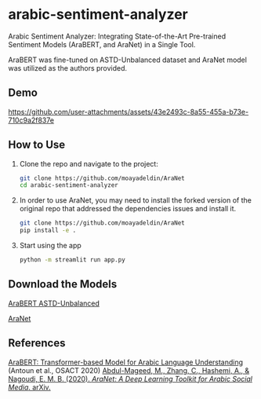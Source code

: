 # arabic-sentiment-analyzer
Arabic Sentiment Analyzer: Integrating State-of-the-Art Pre-trained Sentiment Models (AraBERT, and AraNet) in a Single Tool.

AraBERT was fine-tuned on ASTD-Unbalanced dataset and AraNet model was utilized as the authors provided.

## Demo

https://github.com/user-attachments/assets/43e2493c-8a55-455a-b73e-710c9a2f837e


## How to Use

1. Clone the repo and navigate to the project:
   ```bash
   git clone https://github.com/moayadeldin/AraNet
   cd arabic-sentiment-analyzer
   ```
2. In order to use AraNet, you may need to install the forked version of the original repo that addressed the dependencies issues and install it.
   ```bash
   git clone https://github.com/moayadeldin/AraNet
   pip install -e .
   ```
3. Start using the app
      ``` bash
      python -m streamlit run app.py
      ```

## Download the Models
[AraBERT ASTD-Unbalanced](https://drive.google.com/drive/folders/1QU6y5aoJIMWyf_vhNVB1aRwqcgxMFXxB?usp=drive_link)

[AraNet](https://drive.google.com/drive/folders/1gIXFEiF2Thh8bg-Xn2XHrEDMvlNORies?usp=drive_link)

## References
[AraBERT: Transformer-based Model for Arabic Language Understanding](https://aclanthology.org/2020.osact-1.2) (Antoun et al., OSACT 2020)
[Abdul-Mageed, M., Zhang, C., Hashemi, A., & Nagoudi, E. M. B. (2020). *AraNet: A Deep Learning Toolkit for Arabic Social Media*. arXiv.](https://arxiv.org/abs/1912.13072)


